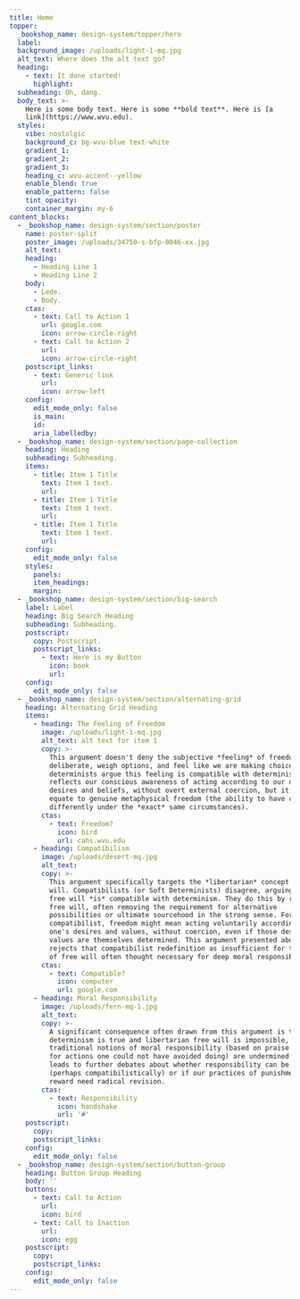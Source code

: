 ```yaml
---
title: Home
topper:
  _bookshop_name: design-system/topper/hero
  label:
  background_image: /uploads/light-1-mq.jpg
  alt_text: Where does the alt text go?
  heading:
    - text: It done started!
      highlight:
  subheading: Oh, dang.
  body_text: >-
    Here is some body text. Here is some **bold text**. Here is [a
    link](https://www.wvu.edu).
  styles:
    vibe: nostalgic
    background_c: bg-wvu-blue text-white
    gradient_1:
    gradient_2:
    gradient_3:
    heading_c: wvu-accent--yellow
    enable_blend: true
    enable_pattern: false
    tint_opacity:
    container_margin: my-6
content_blocks:
  - _bookshop_name: design-system/section/poster
    name: poster-split
    poster_image: /uploads/34750-s-bfp-0046-xx.jpg
    alt_text:
    heading:
      - Heading Line 1
      - Heading Line 2
    body:
      - Lede.
      - Body.
    ctas:
      - text: Call to Action 1
        url: google.com
        icon: arrow-circle-right
      - text: Call to Action 2
        url:
        icon: arrow-circle-right
    postscript_links:
      - text: Generic link
        url:
        icon: arrow-left
    config:
      edit_mode_only: false
      is_main:
      id:
      aria_labelledby:
  - _bookshop_name: design-system/section/page-collection
    heading: Heading
    subheading: Subheading.
    items:
      - title: Item 1 Title
        text: Item 1 text.
        url:
      - title: Item 1 Title
        text: Item 1 text.
        url:
      - title: Item 1 Title
        text: Item 1 text.
        url:
    config:
      edit_mode_only: false
    styles:
      panels:
      item_headings:
      margin:
  - _bookshop_name: design-system/section/big-search
    label: Label
    heading: Big Search Heading
    subheading: Subheading.
    postscript:
      copy: Postscript.
      postscript_links:
        - text: Here is my Button
          icon: book
          url:
    config:
      edit_mode_only: false
  - _bookshop_name: design-system/section/alternating-grid
    heading: Alternating Grid Heading
    items:
      - heading: The Feeling of Freedom
        image: /uploads/light-1-mq.jpg
        alt_text: alt text for item 1
        copy: >-
          This argument doesn't deny the subjective *feeling* of freedom. We
          deliberate, weigh options, and feel like we are making choices. Hard
          determinists argue this feeling is compatible with determinism; it
          reflects our conscious awareness of acting according to our determined
          desires and beliefs, without overt external coercion, but it doesn't
          equate to genuine metaphysical freedom (the ability to have chosen
          differently under the *exact* same circumstances).
        ctas:
          - text: Freedom?
            icon: bird
            url: cahs.wvu.edu
      - heading: Compatibilism
        image: /uploads/desert-mq.jpg
        alt_text:
        copy: >-
          This argument specifically targets the *libertarian* concept of free
          will. Compatibilists (or Soft Determinists) disagree, arguing that
          free will *is* compatible with determinism. They do this by redefining
          free will, often removing the requirement for alternative
          possibilities or ultimate sourcehood in the strong sense. For a
          compatibilist, freedom might mean acting voluntarily according to
          one's desires and values, without coercion, even if those desires and
          values are themselves determined. This argument presented above
          rejects that compatibilist redefinition as insufficient for the kind
          of free will often thought necessary for deep moral responsibility.
        ctas:
          - text: Compatible?
            icon: computer
            url: google.com
      - heading: Moral Responsibility
        image: /uploads/fern-mq-1.jpg
        alt_text:
        copy: >-
          A significant consequence often drawn from this argument is that if
          determinism is true and libertarian free will is impossible, then
          traditional notions of moral responsibility (based on praise and blame
          for actions one could not have avoided doing) are undermined. This
          leads to further debates about whether responsibility can be redefined
          (perhaps compatibilistically) or if our practices of punishment and
          reward need radical revision.
        ctas:
          - text: Responsibility
            icon: handshake
            url: '#'
    postscript:
      copy:
      postscript_links:
    config:
      edit_mode_only: false
  - _bookshop_name: design-system/section/button-group
    heading: Button Group Heading
    body: ''
    buttons:
      - text: Call to Action
        url:
        icon: bird
      - text: Call to Inaction
        url:
        icon: egg
    postscript:
      copy:
      postscript_links:
    config:
      edit_mode_only: false
---
```

